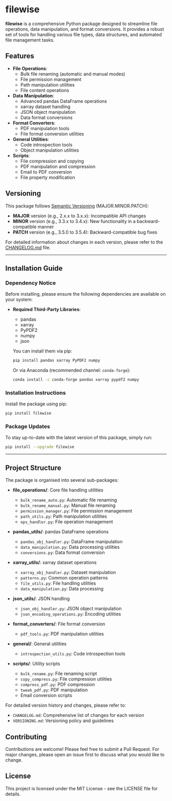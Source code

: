 # filewise

**filewise** is a comprehensive Python package designed to streamline file operations, data manipulation, and format conversions. It provides a robust set of tools for handling various file types, data structures, and automated file management tasks.

## Features

- **File Operations**:
  - Bulk file renaming (automatic and manual modes)
  - File permission management
  - Path manipulation utilities
  - File content operations
- **Data Manipulation**:
  - Advanced pandas DataFrame operations
  - xarray dataset handling
  - JSON object manipulation
  - Data format conversions
- **Format Converters**:
  - PDF manipulation tools
  - File format conversion utilities
- **General Utilities**:
  - Code introspection tools
  - Object manipulation utilities
- **Scripts**:
  - File compression and copying
  - PDF manipulation and compression
  - Email to PDF conversion
  - File property modification

## Versioning

This package follows [Semantic Versioning](https://semver.org/) (MAJOR.MINOR.PATCH):

- **MAJOR** version (e.g., 2.x.x to 3.x.x): Incompatible API changes
- **MINOR** version (e.g., 3.3.x to 3.4.x): New functionality in a backward-compatible manner
- **PATCH** version (e.g., 3.5.0 to 3.5.4): Backward-compatible bug fixes

For detailed information about changes in each version, please refer to the [CHANGELOG.md](CHANGELOG.md) file.

---

## Installation Guide

### Dependency Notice

Before installing, please ensure the following dependencies are available on your system:

- **Required Third-Party Libraries**:
  - pandas
  - xarray
  - PyPDF2
  - numpy
  - json

  You can install them via pip:
  
  ```bash
  pip install pandas xarray PyPDF2 numpy
  ```

  Or via Anaconda (recommended channel: `conda-forge`):

  ```bash
  conda install -c conda-forge pandas xarray pypdf2 numpy
  ```

### Installation Instructions

Install the package using pip:

```bash
pip install filewise
```

### Package Updates

To stay up-to-date with the latest version of this package, simply run:

```bash
pip install --upgrade filewise
```

---

## Project Structure

The package is organised into several sub-packages:

- **file_operations/**: Core file handling utilities
  - `bulk_rename_auto.py`: Automatic file renaming
  - `bulk_rename_manual.py`: Manual file renaming
  - `permission_manager.py`: File permission management
  - `path_utils.py`: Path manipulation utilities
  - `ops_handler.py`: File operation management

- **pandas_utils/**: pandas DataFrame operations
  - `pandas_obj_handler.py`: DataFrame manipulation
  - `data_manipulation.py`: Data processing utilities
  - `conversions.py`: Data format conversion

- **xarray_utils/**: xarray dataset operations
  - `xarray_obj_handler.py`: Dataset manipulation
  - `patterns.py`: Common operation patterns
  - `file_utils.py`: File handling utilities
  - `data_manipulation.py`: Data processing

- **json_utils/**: JSON handling
  - `json_obj_handler.py`: JSON object manipulation
  - `json_encoding_operations.py`: Encoding utilities

- **format_converters/**: File format conversion
  - `pdf_tools.py`: PDF manipulation utilities

- **general/**: General utilities
  - `introspection_utils.py`: Code introspection tools

- **scripts/**: Utility scripts
  - `bulk_rename.py`: File renaming script
  - `copy_compress.py`: File compression utilities
  - `compress_pdf.py`: PDF compression
  - `tweak_pdf.py`: PDF manipulation
  - Email conversion scripts

For detailed version history and changes, please refer to:

- `CHANGELOG.md`: Comprehensive list of changes for each version
- `VERSIONING.md`: Versioning policy and guidelines

## Contributing

Contributions are welcome! Please feel free to submit a Pull Request. For major changes, please open an issue first to discuss what you would like to change.

## License

This project is licensed under the MIT License - see the LICENSE file for details.
